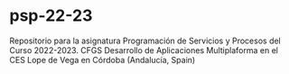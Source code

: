 # psp-22-23
Repositorio para la asignatura Programación de Servicios y Procesos del Curso 2022-2023. CFGS Desarrollo de Aplicaciones Multiplaforma en el CES Lope de Vega en Córdoba (Andalucía, Spain)

